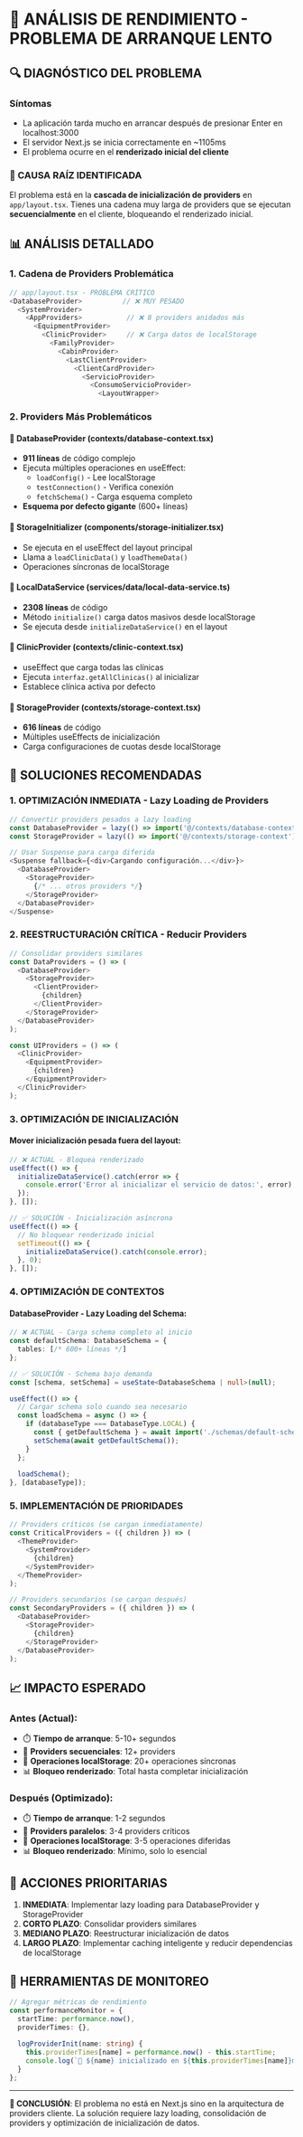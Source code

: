 # 🚀 ANÁLISIS DE RENDIMIENTO - PROBLEMA DE ARRANQUE LENTO

## 🔍 DIAGNÓSTICO DEL PROBLEMA

### Síntomas
- La aplicación tarda mucho en arrancar después de presionar Enter en localhost:3000
- El servidor Next.js se inicia correctamente en ~1105ms
- El problema ocurre en el **renderizado inicial del cliente**

### 🎯 CAUSA RAÍZ IDENTIFICADA

El problema está en la **cascada de inicialización de providers** en `app/layout.tsx`. Tienes una cadena muy larga de providers que se ejecutan **secuencialmente** en el cliente, bloqueando el renderizado inicial.

## 📊 ANÁLISIS DETALLADO

### 1. Cadena de Providers Problemática

```typescript
// app/layout.tsx - PROBLEMA CRÍTICO
<DatabaseProvider>          // ❌ MUY PESADO
  <SystemProvider>
    <AppProviders>           // ❌ 8 providers anidados más
      <EquipmentProvider>
        <ClinicProvider>     // ❌ Carga datos de localStorage
          <FamilyProvider>
            <CabinProvider>
              <LastClientProvider>
                <ClientCardProvider>
                  <ServicioProvider>
                    <ConsumoServicioProvider>
                      <LayoutWrapper>
```

### 2. Providers Más Problemáticos

#### 🔴 DatabaseProvider (contexts/database-context.tsx)
- **911 líneas** de código complejo
- Ejecuta múltiples operaciones en useEffect:
  - `loadConfig()` - Lee localStorage
  - `testConnection()` - Verifica conexión
  - `fetchSchema()` - Carga esquema completo
- **Esquema por defecto gigante** (600+ líneas)

#### 🔴 StorageInitializer (components/storage-initializer.tsx)
- Se ejecuta en el useEffect del layout principal
- Llama a `loadClinicData()` y `loadThemeData()`
- Operaciones síncronas de localStorage

#### 🔴 LocalDataService (services/data/local-data-service.ts)
- **2308 líneas** de código
- Método `initialize()` carga datos masivos desde localStorage
- Se ejecuta desde `initializeDataService()` en el layout

#### 🔴 ClinicProvider (contexts/clinic-context.tsx)
- useEffect que carga todas las clínicas
- Ejecuta `interfaz.getAllClinicas()` al inicializar
- Establece clínica activa por defecto

#### 🔴 StorageProvider (contexts/storage-context.tsx)
- **616 líneas** de código
- Múltiples useEffects de inicialización
- Carga configuraciones de cuotas desde localStorage

## 🎯 SOLUCIONES RECOMENDADAS

### 1. **OPTIMIZACIÓN INMEDIATA** - Lazy Loading de Providers

```typescript
// Convertir providers pesados a lazy loading
const DatabaseProvider = lazy(() => import('@/contexts/database-context'));
const StorageProvider = lazy(() => import('@/contexts/storage-context'));

// Usar Suspense para carga diferida
<Suspense fallback={<div>Cargando configuración...</div>}>
  <DatabaseProvider>
    <StorageProvider>
      {/* ... otros providers */}
    </StorageProvider>
  </DatabaseProvider>
</Suspense>
```

### 2. **REESTRUCTURACIÓN CRÍTICA** - Reducir Providers

```typescript
// Consolidar providers similares
const DataProviders = () => (
  <DatabaseProvider>
    <StorageProvider>
      <ClientProvider>
        {children}
      </ClientProvider>
    </StorageProvider>
  </DatabaseProvider>
);

const UIProviders = () => (
  <ClinicProvider>
    <EquipmentProvider>
      {children}
    </EquipmentProvider>
  </ClinicProvider>
);
```

### 3. **OPTIMIZACIÓN DE INICIALIZACIÓN**

#### Mover inicialización pesada fuera del layout:
```typescript
// ❌ ACTUAL - Bloquea renderizado
useEffect(() => {
  initializeDataService().catch(error => {
    console.error('Error al inicializar el servicio de datos:', error);
  });
}, []);

// ✅ SOLUCIÓN - Inicialización asíncrona
useEffect(() => {
  // No bloquear renderizado inicial
  setTimeout(() => {
    initializeDataService().catch(console.error);
  }, 0);
}, []);
```

### 4. **OPTIMIZACIÓN DE CONTEXTOS**

#### DatabaseProvider - Lazy Loading del Schema:
```typescript
// ❌ ACTUAL - Carga schema completo al inicio
const defaultSchema: DatabaseSchema = {
  tables: [/* 600+ líneas */]
};

// ✅ SOLUCIÓN - Schema bajo demanda
const [schema, setSchema] = useState<DatabaseSchema | null>(null);

useEffect(() => {
  // Cargar schema solo cuando sea necesario
  const loadSchema = async () => {
    if (databaseType === DatabaseType.LOCAL) {
      const { getDefaultSchema } = await import('./schemas/default-schema');
      setSchema(await getDefaultSchema());
    }
  };
  
  loadSchema();
}, [databaseType]);
```

### 5. **IMPLEMENTACIÓN DE PRIORIDADES**

```typescript
// Providers críticos (se cargan inmediatamente)
const CriticalProviders = ({ children }) => (
  <ThemeProvider>
    <SystemProvider>
      {children}
    </SystemProvider>
  </ThemeProvider>
);

// Providers secundarios (se cargan después)
const SecondaryProviders = ({ children }) => (
  <DatabaseProvider>
    <StorageProvider>
      {children}
    </StorageProvider>
  </DatabaseProvider>
);
```

## 📈 IMPACTO ESPERADO

### Antes (Actual):
- ⏱️ **Tiempo de arranque**: 5-10+ segundos
- 🔄 **Providers secuenciales**: 12+ providers
- 💾 **Operaciones localStorage**: 20+ operaciones síncronas
- 📊 **Bloqueo renderizado**: Total hasta completar inicialización

### Después (Optimizado):
- ⏱️ **Tiempo de arranque**: 1-2 segundos
- 🔄 **Providers paralelos**: 3-4 providers críticos
- 💾 **Operaciones localStorage**: 3-5 operaciones diferidas
- 📊 **Bloqueo renderizado**: Mínimo, solo lo esencial

## 🚨 ACCIONES PRIORITARIAS

1. **INMEDIATA**: Implementar lazy loading para DatabaseProvider y StorageProvider
2. **CORTO PLAZO**: Consolidar providers similares
3. **MEDIANO PLAZO**: Reestructurar inicialización de datos
4. **LARGO PLAZO**: Implementar caching inteligente y reducir dependencias de localStorage

## 🔧 HERRAMIENTAS DE MONITOREO

```typescript
// Agregar métricas de rendimiento
const performanceMonitor = {
  startTime: performance.now(),
  providerTimes: {},
  
  logProviderInit(name: string) {
    this.providerTimes[name] = performance.now() - this.startTime;
    console.log(`🔄 ${name} inicializado en ${this.providerTimes[name]}ms`);
  }
};
```

---

**🎯 CONCLUSIÓN**: El problema no está en Next.js sino en la arquitectura de providers cliente. La solución requiere lazy loading, consolidación de providers y optimización de inicialización de datos.
